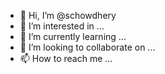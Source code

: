 - 👋 Hi, I’m @schowdhery
- 👀 I’m interested in ...
- 🌱 I’m currently learning ...
- 💞️ I’m looking to collaborate on ...
- 📫 How to reach me ...

<!---
schowdhery/schowdhery is a ✨ special ✨ repository because its `README.md` (this file) appears on your GitHub profile.
You can click the Preview link to take a look at your changes.
--->
